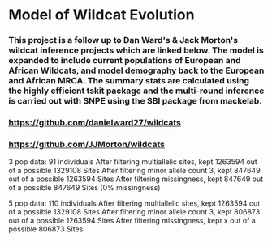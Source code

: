 # Model of Wildcat Evolution
### This project is a follow up to Dan Ward's & Jack Morton's wildcat inference projects which are linked below. The model is expanded to include current populations of European and African Wildcats, and model demography back to the European and African MRCA. The summary stats are calculated using the highly efficient tskit package and the multi-round inference is carried out with SNPE using the SBI package from mackelab.

### https://github.com/danielward27/wildcats
### https://github.com/JJMorton/wildcats

3 pop data:
91 individuals
After filtering multiallelic sites, kept 1263594 out of a possible 1329108 Sites
After filtering minor allele count 3, kept 847649 out of a possible 1263594 Sites
After filtering missingness, kept 847649 out of a possible 847649 Sites (0% missingness)

5 pop data:
110 individuals
After filtering multiallelic sites, kept 1263594 out of a possible 1329108 Sites
After filtering minor allele count 3, kept 806873 out of a possible 1263594 Sites
After filtering missingness, kept x out of a possible 806873 Sites
